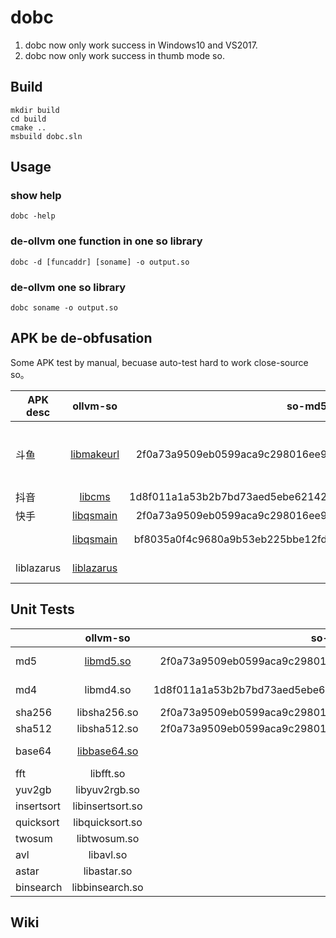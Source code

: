 # dobc

1. dobc now only work success in Windows10 and VS2017.
2. dobc now only work success in thumb mode so.

## Build

```
mkdir build
cd build
cmake ..
msbuild dobc.sln
```

## Usage

### show help
```
dobc -help
```
### de-ollvm one function in one so library
```
dobc -d [funcaddr] [soname] -o output.so 
```

### de-ollvm one so library
```
dobc soname -o output.so
```

## APK be de-obfusation

Some APK test by manual, becuase auto-test hard to work close-source so。

| APK desc       | ollvm-so      | so-md5  | decode-so | func | 
| ------------ |:-------------:| -----:|-----:| -----:| 
| 斗鱼         | [libmakeurl](https://github.com/baikaishiuc/dobc/blob/main/data/%E6%96%97%E9%B1%BC/edfc5f175821c4605ebb11399953054/libmakeurl2.4.9.so)    | 2f0a73a9509eb0599aca9c298016ee9 | libmakeurl.so.d | 0x342d 0x407d 0x367d 0x15521 0x366f5 | 
| 抖音         | [libcms](https://github.com/baikaishiuc/dobc/blob/main/data/%E6%8A%96%E9%9F%B3/1d8f011a1a53b2b7bd73aed5ebe62142/libcms.so)        | 1d8f011a1a53b2b7bd73aed5ebe62142 | libcms.so.d |
| 快手         | [libqsmain](https://github.com/baikaishiuc/dobc/blob/main/data/%E5%BF%AB%E6%89%8B/2f0a73a9509eb0599aca9c298016ee9/libkwsgmain.so)     | 2f0a73a9509eb0599aca9c298016ee9 | libqsmain.so.d | 0xcb59 | 
|             | [libqsmain](https://github.com/baikaishiuc/dobc/blob/main/data/%E5%BF%AB%E6%89%8B/bf8035a0f4c9680a9b53eb225bbe12fd/libkwsgmain.so)     | bf8035a0f4c9680a9b53eb225bbe12fd | [libqsmain.so.d] (https://github.com/baikaishiuc/dobc/blob/main/data/%E5%BF%AB%E6%89%8B/bf8035a0f4c9680a9b53eb225bbe12fd/libkwsgmain.so.decode) | 0xc061 0x3e551 | 
| liblazarus  | [liblazarus](https://github.com/baikaishiuc/dobc/blob/main/data/liblazarus/liblazarus.so)     |       |  [liblazarus.so.d ](https://github.com/baikaishiuc/dobc/blob/main/data/liblazarus/test.so) | 0x15f09 0x132ed |


## Unit Tests
|        | ollvm-so      | so-md5  | decode-so | func  | 
| ------------ |:-------------:| -----:|-----:| -----:| 
| md5         | [libmd5.so](https://github.com/baikaishiuc/dobc/blob/main/unittests/md5/libs/armeabi-v7a/libmd5.so)    | 2f0a73a9509eb0599aca9c298016ee9 | [libmd5.so.d](https://github.com/baikaishiuc/dobc/blob/main/unittests/md5/libs/armeabi-v7a/libmd5.so.decode) | md5Update, md5Final | 
| md4         | libmd4.so    | 1d8f011a1a53b2b7bd73aed5ebe62142 | libmd4.so.d | md4Update, md4Final
| sha256         | libsha256.so     | 2f0a73a9509eb0599aca9c298016ee9 | libsha256.so.d | encrypt | 
| sha512         | libsha512.so     | 2f0a73a9509eb0599aca9c298016ee9 | libsha512.so.d | encrypt | 
| base64 | [libbase64.so](https://github.com/baikaishiuc/dobc/blob/main/unittests/base64/libs/armeabi-v7a/libbase64.so) | | [libbase64.so.d](https://github.com/baikaishiuc/dobc/blob/main/unittests/base64/libs/armeabi-v7a/libbase64.so.decode) | base64Encode, base64Decode |
| fft | libfft.so | | libfft.so.d | encode |
| yuv2gb | libyuv2rgb.so | | libyuv2rgb.so.d | encode |
| insertsort | libinsertsort.so | | libinsert.so | |
| quicksort | libquicksort.so | | libquicksort.so | |
| twosum | libtwosum.so | | libtwosum.so.d | leetcode | 
| avl | libavl.so | | libavl.so.d | |
| astar | libastar.so | | libastar.so.d | |
| binsearch | libbinsearch.so | | libbinsearch.so.d | |




## Wiki
